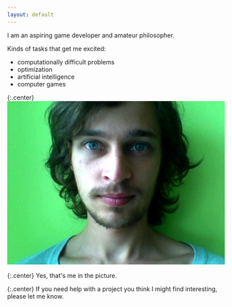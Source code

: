 ```yaml
---
layout: default
---
```


I am an aspiring game developer and amateur philosopher.

Kinds of tasks that get me excited:

* computationally difficult problems
* optimization
* artificial intelligence
* computer games

{:.center}
![My photo](/assets/face.jpg)

{:.center}
Yes, that's me in the picture.

{:.center}
If you need help with a project you think I might find interesting,
please let me know.

